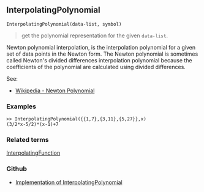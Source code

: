 ## InterpolatingPolynomial

```
InterpolatingPolynomial(data-list, symbol)
```

> get the polynomial representation for the given `data-list`.

Newton polynomial interpolation, is the interpolation polynomial for a given set of data points in the Newton form. The Newton polynomial is sometimes called Newton's divided differences interpolation polynomial because the coefficients of the polynomial are calculated using divided differences.

See:  
* [Wikipedia - Newton Polynomial](https://en.wikipedia.org/wiki/Newton_polynomial) 

### Examples

```
>> InterpolatingPolynomial({{1,7},{3,11},{5,27}},x)
(3/2*x-5/2)*(x-1)+7
```
 
### Related terms 
[InterpolatingFunction](InterpolatingFunction.md) 

### Github

* [Implementation of InterpolatingPolynomial](https://github.com/axkr/symja_android_library/blob/master/symja_android_library/matheclipse-core/src/main/java/org/matheclipse/core/reflection/system/InterpolatingPolynomial.java#L49) 
